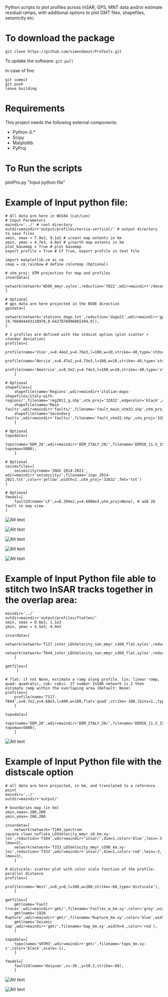 Python scripts to plot profiles across InSAR, GPS, MNT data and/or estimate residual ramps, with additional options to plot GMT files, shapefiles, seismicity etc. 

To download the package
=============
```git clone https://github.com/simondaout/ProTools.git```

To update the software:
```git pull```

In case of fire:
```
git commit
git push
leave building
```

Requirements
=============
This project needs the following external components:
 * Python-3.*
 * Scipy 
 * Matplotlib 
 * PyProj 

To Run the scripts 
=============
plotPro.py "Input python file"


Example of Input python file:
============

	# All data are here in WGS84 (Lat/Lon)
	# Input Parameters
	maindir='../' # root directory 
	outdir=maindir+'output/profiles/norcia-vertical/' # output directory to save files
	xmin, xmax = 7.8e2, 9.1e2 # x/east map extents in km
	ymin, ymax = 4.7e3, 4.8e3 # y/north map extents in km
	plot_basemap = True # plot basemap 
	export_profile = True # If True, export profile in text file

	import matplotlib.cm as cm
	cmap = cm.rainbow # define colormap (Optional)

    # utm_proj: UTM projection for map and profiles	
	insardata=[
        network(network='N50E_mmyr.xylos',reduction='T022',wdir=maindir+'/decomposition/8looks/',dim=1,scale=1,utm_proj='32632',color='dodgerblue',lmin=-8,lmax=8),
	]

	# Optional
	# gps data are here projected in the N50E direction
	gpsdata=[
        network(network='stations_dago.txt',reduction='dago21',wdir=maindir+'gps/',dim=3,scale=1,utm_proj='32632',lmin=-2.5,lmax=5,proj=[0.766044443118978,0.6427876096865394,0]),
	]
	
	# 3 profiles are defined with the stdscat option (plot scatter + standar deviation)
	profiles=[
         profile(name='Viso',x=8.44e2,y=4.76e3,l=100,w=10,strike=-40,type='stdscat',lbins=1.),
         profile(name='Norcia',x=8.47e2,y=4.75e3,l=100,w=10,strike=-40,type='stdscat',lbins=1.),
         profile(name='Amatrice',x=8.5e2,y=4.74e3,l=100,w=10,strike=-40,type='stdscat',lbins=1.),
        ]

	# Optional
	shapefiles=[
        shapefile(name='Regions',wdir=maindir+'italian-maps-shapefiles/italy-with-regions/',filename='reg2011_g.shp',utm_proj='32632',edgecolor='black',color='none',linewidth=0.5),
        shapefile(name='Main faults',wdir=maindir+'faults/',filename='fault_main_utm32.shp',utm_proj='32632',edgecolor='none',color='red'),
        shapefile(name='Secondary faults',wdir=maindir+'faults/',filename='fault_utm32.shp',utm_proj='32632',edgecolor='none',color='red',linewidth=0.5)
        ]

	# Optional
	topodata=[
        topo(name='DEM_20',wdir=maindir+'DEM_ITALY_20/',filename='DEM20_11.5_15_41.5_43.5_s360.xyz',color='black',width=1.,utm_proj='32632',scale=1,topomin=0, topomax=5000),
        ]

	# Optional
	seismifiles=[
        seismicity(name='INGV 2014-2021', wdir=maindir+'seismicity/',filename='ingv_2014-2021.txt',color='yellow',width=2.,utm_proj='32632',fmt='txt')
	]

	# Optional
	fmodel=[
		fault2d(name='LF',x=8.394e2,y=4.6806e3,utm_proj=None), # add 2D fault in map view
	]


![Alt text](figures/4pro-map.jpg)

![Alt text](figures/4-pro-los.jpg)

![Alt text](figures/4-pro-gps.jpg)

![Alt text](figures/4-pro-topo.jpg)

![Alt text](figures/4_gpsVSinsar.jpg)

Example of Input Python file able to stitch two InSAR tracks together in the overlap area:
============
	
	maindir='../'
	outdir=maindir+'output/profiles/flatten/'
	xmin, xmax = 0.6e3, 1.1e3
	ymin, ymax = 4.5e3, 4.9e3

	insardata=[
        network(network='T117_inter_LOSVelocity_nan_mmyr_s360_flat.xylos',reduction='T117',wdir=maindir+'/T117/ts/',dim=1,color='dodgerblue',lmin=-5,lmax=5,samp=10,perc=98,utm_proj='32632'),
        network(network='T044_inter_LOSVelocity_nan_mmyr_s360_flat.xylos',reduction='T044',wdir=maindir+'/T044/ts/',dim=1,color='coral',lmin=-5,lmax=5,samp=10,perc=98,utm_proj='32632'),
        ]

	gmtfiles=[
         ]

	# flat: if not None, estimate a ramp along profile. lin: linear ramp, quad: quadratic, cub: cubic. If number InSAR network is 2 then estimate ramp within the overlaping area (Default: None)
	profiles=[
        profile(name='T117-T044',x=8.7e2,y=4.68e3,l=400,w=100,flat='quad',strike=-100,lbins=1.,type='std'),
        ]

	topodata=[
        topo(name='DEM_20',wdir=maindir+'DEM_ITALY_20/',filename='DEM20_11.5_15_41.5_43.5_s360.xyz',color='black',width=1.,utm_proj='32632',scale=1,topomin=0, topomax=5000),
        ]


![Alt text](figures/T117-T044pro-los.jpg)

Example of Input Python file with the distscale option
============

	# all data are here projected, in km, and translated to a reference point
	maindir='../'
	outdir=maindir+'output/'

	# boundaries map (in km)
	xmin,xmax=-200,200
	ymin,ymax=-200,200

	insardata=[
        network(network='T104_spectrum-square_clean_noflata_LOSVelocity_mmyr_s8_km.xy-los',reduction='T104',wdir=maindir+'insar/',dim=1,color='blue',lmin=-3, lmax=3),
        network(network='T333_LOSVelocity_mmyr_s500_km.xy-los',reduction='T333',wdir=maindir+'insar/',dim=1,color='red',lmin=-3, lmax=3),
        ]

	# distscale: scatter plot with color scale function of the profile-parallel distance
	profiles=[
         profile(name='West',x=0,y=0,l=300,w=200,strike=-68,type='distscale'),
        ]

	gmtfiles=[
        gmt(name='Fault traces',wdir=maindir+'gmt/',filename='Failles_m_km.xy',color='grey',width=2.),
        gmt(name='1920 Rupture',wdir=maindir+'gmt/',filename='Rupture_km.xy',color='blue',width=4.),
        gmt(name='Seismic Gap',wdir=maindir+'gmt/',filename='Gap_km.xy',width=4.,color='red'),
        ]

	topodata=[
        topo(name='SRTM3',wdir=maindir+'gmt/',filename='topo_km.xy-z',color='black',scale=-1),
        ]

	fmodel=[
        fault2d(name='Haiyuan',x=-36.,y=10.2,strike=-68),
        ]

![Alt text](figures/Westpro-map.jpg)

![Alt text](figures/West-pro-los.jpg)
